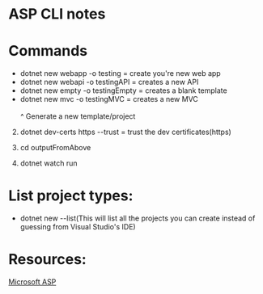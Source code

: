 # ASP CLI notes
# Commands
* dotnet new webapp -o testing = create you're new web app
* dotnet new webapi -o testingAPI = creates a new API
* dotnet new empty -o testingEmpty = creates a blank template
* dotnet new mvc -o testingMVC = creates a new MVC<br>
<br>^ Generate a new template/project
2. dotnet dev-certs https --trust = trust the dev certificates(https)

3. cd outputFromAbove
4. dotnet watch run
# List project types:
* dotnet new --list(This will list all the projects you can create instead of guessing from Visual Studio's IDE)
# Resources:
[Microsoft ASP](https://docs.microsoft.com/en-us/aspnet/core/getting-started/?view=aspnetcore-5.0&tabs=windows)
